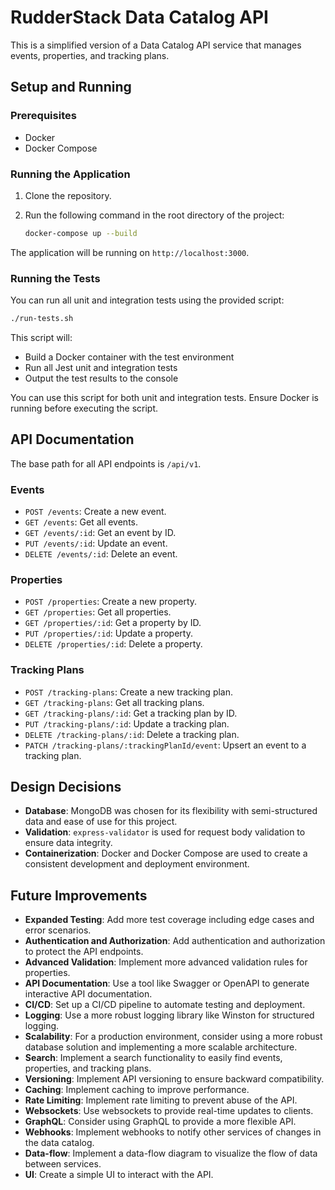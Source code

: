 # RudderStack Data Catalog API

This is a simplified version of a Data Catalog API service that manages events, properties, and tracking plans.

## Setup and Running

### Prerequisites

- Docker
- Docker Compose

### Running the Application

1. Clone the repository.
2. Run the following command in the root directory of the project:

   ```bash
   docker-compose up --build
   ```

The application will be running on `http://localhost:3000`.


### Running the Tests

You can run all unit and integration tests using the provided script:

```bash
./run-tests.sh
```

This script will:
- Build a Docker container with the test environment
- Run all Jest unit and integration tests
- Output the test results to the console

You can use this script for both unit and integration tests. Ensure Docker is running before executing the script.

## API Documentation

The base path for all API endpoints is `/api/v1`.

### Events

- `POST /events`: Create a new event.
- `GET /events`: Get all events.
- `GET /events/:id`: Get an event by ID.
- `PUT /events/:id`: Update an event.
- `DELETE /events/:id`: Delete an event.

### Properties

- `POST /properties`: Create a new property.
- `GET /properties`: Get all properties.
- `GET /properties/:id`: Get a property by ID.
- `PUT /properties/:id`: Update a property.
- `DELETE /properties/:id`: Delete a property.

### Tracking Plans

- `POST /tracking-plans`: Create a new tracking plan.
- `GET /tracking-plans`: Get all tracking plans.
- `GET /tracking-plans/:id`: Get a tracking plan by ID.
- `PUT /tracking-plans/:id`: Update a tracking plan.
- `DELETE /tracking-plans/:id`: Delete a tracking plan.
- `PATCH /tracking-plans/:trackingPlanId/event`: Upsert an event to a tracking plan.

## Design Decisions

- **Database**: MongoDB was chosen for its flexibility with semi-structured data and ease of use for this project.
- **Validation**: `express-validator` is used for request body validation to ensure data integrity.
- **Containerization**: Docker and Docker Compose are used to create a consistent development and deployment environment.

## Future Improvements

- **Expanded Testing**: Add more test coverage including edge cases and error scenarios.
- **Authentication and Authorization**: Add authentication and authorization to protect the API endpoints.
- **Advanced Validation**: Implement more advanced validation rules for properties.
- **API Documentation**: Use a tool like Swagger or OpenAPI to generate interactive API documentation.
- **CI/CD**: Set up a CI/CD pipeline to automate testing and deployment.
- **Logging**: Use a more robust logging library like Winston for structured logging.
- **Scalability**: For a production environment, consider using a more robust database solution and implementing a more scalable architecture.
- **Search**: Implement a search functionality to easily find events, properties, and tracking plans.
- **Versioning**: Implement API versioning to ensure backward compatibility.
- **Caching**: Implement caching to improve performance.
- **Rate Limiting**: Implement rate limiting to prevent abuse of the API.
- **Websockets**: Use websockets to provide real-time updates to clients.
- **GraphQL**: Consider using GraphQL to provide a more flexible API.
- **Webhooks**: Implement webhooks to notify other services of changes in the data catalog.
- **Data-flow**: Implement a data-flow diagram to visualize the flow of data between services.
- **UI**: Create a simple UI to interact with the API.

